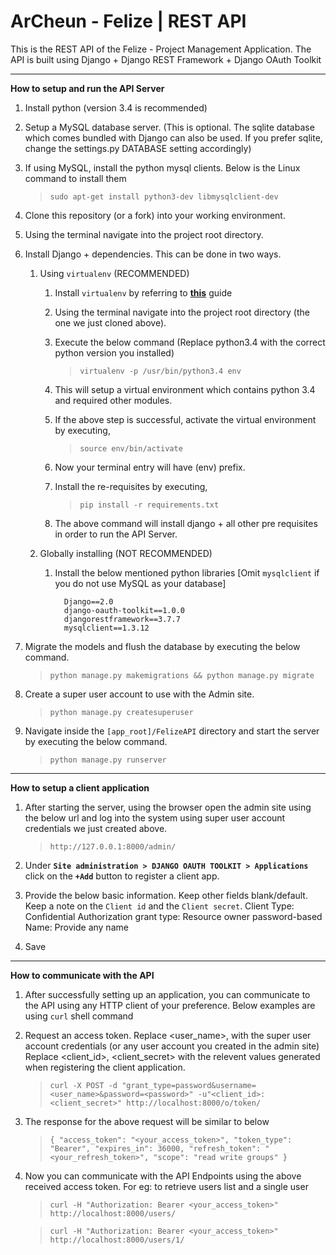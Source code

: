 **ArCheun - Felize | REST API**
=======

This is the REST API of the Felize - Project Management Application. The API is built using Django + Django REST Framework + Django OAuth Toolkit

---

**How to setup and run the API Server**

1. Install python (version 3.4 is recommended)
2. Setup a MySQL database server. (This is optional. The sqlite database which comes bundled with Django can also be used. If you prefer sqlite, change the settings.py DATABASE setting accordingly)
3. If using MySQL, install the python mysql clients. Below is the Linux command to install them
    
    >`sudo apt-get install python3-dev libmysqlclient-dev`
3. Clone this repository (or a fork) into your working environment.
4. Using the terminal navigate into the project root directory.
5. Install Django + dependencies. This can be done in two ways.

    1. Using `virtualenv` (RECOMMENDED)
        1. Install `virtualenv` by referring to **[this](https://virtualenv.pypa.io/en/stable/installation/)** guide
        2. Using the terminal navigate into the project root directory (the one we just cloned above).
        3. Execute the below command (Replace python3.4 with the correct python version you installed)
            
            >`virtualenv -p /usr/bin/python3.4 env` 
        4. This will setup a virtual environment which contains python 3.4 and required other modules.
        5. If the above step is successful, activate the virtual environment by executing,
            
            >`source env/bin/activate`
        6. Now your terminal entry will have (env) prefix.
        7. Install the re-requisites by executing,
            
            >`pip install -r requirements.txt`
        8. The above command will install django + all other pre requisites in order to run the API Server.
        
    2. Globally installing (NOT RECOMMENDED)
        1. Install the below mentioned python libraries [Omit `mysqlclient` if you do not use MySQL as your database]
           
                 Django==2.0
                 django-oauth-toolkit==1.0.0
                 djangorestframework==3.7.7
                 mysqlclient==1.3.12

7. Migrate the models and flush the database by executing the below command.
    
    >`python manage.py makemigrations && python manage.py migrate`
8. Create a super user account to use with the Admin site.
    
    >`python manage.py createsuperuser`
6. Navigate inside the `[app_root]/FelizeAPI` directory and start the server by executing the below command.
    
    >`python manage.py runserver`
    
---
    
**How to setup a client application**

1. After starting the server, using the browser open the admin site using the below url and log into the system using super user account credentials we just created above.
    
    >`http://127.0.0.1:8000/admin/`
2. Under **`Site administration > DJANGO OAUTH TOOLKIT > Applications`** click on the **`+Add`** button to register a client app.
3. Provide the below basic information. Keep other fields blank/default. Keep a note on the `Client id` and the `Client secret`.
    Client Type: Confidential
    Authorization grant type: Resource owner password-based
    Name: Provide any name
    
4. Save

---

**How to communicate with the API**
1. After successfully setting up an application, you can communicate to the API using any HTTP client of your preference. Below examples are using `curl` shell command
1. Request an access token. 
    Replace <user_name>, <password> with the super user account credentials (or any user account you created in the admin site) 
    Replace <client_id>, <client_secret> with the relevent values generated when registering the client application.

    >`curl -X POST -d "grant_type=password&username=<user_name>&password=<password>" -u"<client_id>:<client_secret>" http://localhost:8000/o/token/`
2. The response for the above request will be similar to below
 
    >`{
        "access_token": "<your_access_token>",
        "token_type": "Bearer",
        "expires_in": 36000,
        "refresh_token": "<your_refresh_token>",
        "scope": "read write groups"
    }`
3. Now you can communicate with the API Endpoints using the above received access token. For eg: to retrieve users list and a single user

    >`curl -H "Authorization: Bearer <your_access_token>" http://localhost:8000/users/`
    
    >`curl -H "Authorization: Bearer <your_access_token>" http://localhost:8000/users/1/`

